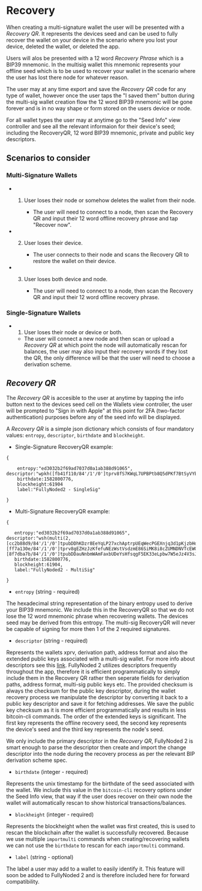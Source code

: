 # Recovery

When creating a multi-signature wallet the user will be presented with a *Recovery QR*. It represents the devices seed and can be used to fully recover the wallet on your device in the scenario where you lost your device, deleted the wallet, or deleted the app.

Users will alos be presented with a 12 word *Recovery Phrase* which is a BIP39 mnemonic. In the multisig wallet this mnemonic represents your offline seed which is to be used to recover your wallet in the scenario where the user has lost there node for whatever reason.

The user may at any time export and save the *Recovery QR* code for any type of wallet, however once the user taps the "I saved them" button during the multi-sig wallet creation flow the 12 word BIP39 mnemonic will be gone forever and is in no way shape or form stored on the users device or node.

For all wallet types the user may at anytime go to the "Seed Info" view controller and see all the relevant informaion for their device's seed; including the RecoveryQR, 12 word BIP39 mnemonic, private and public  key descriptors.

## Scenarios to consider

### Multi-Signature Wallets

- 1. User loses their node or somehow deletes the wallet from their node.

        - The user will need to connect to a node, then scan the Recovery QR and input their 12 word offline recovery phrase and tap "Recover now".

- 2. User loses their device.

        - The user connects to their node and scans the Recovery QR to restore the wallet on their device.

- 3. User loses both device and node.

        - The user will need to connect to a node, then scan the Recovery QR and input their 12 word offline recovery phrase.

### Single-Signature Wallets

- 1. User loses their node or device or both.

    - The user will connect a new node and then scan or upload a *Recovery QR* at which point the node will automatically rescan for balances, the user may also input their recovery words if they lost the QR, the only difference will be that the user will need to choose a derivation scheme.
            

## *Recovery QR*

The *Recovery QR* is accesible to the user at anytime by tapping the info button next to the devices seed cell on the Wallets view controller, the user will be prompted to "Sign in with Apple" at this point for 2FA (two-factor authentication) purposes before any of the seed info will be displayed.

A *Recovery QR* is a simple json dictionary which consists of four mandatory values: `entropy`, `descriptor`,  `birthdate` and `blockheight`.

- Single-Signature RecoveryQR example:

```
{

    entropy:"ed3032b2f69ad7037d0a1ab388d91065", descriptor:"wpkh([fb41f110/84'/1'/0']tprv8fS7KWqL7UPBPtb8Q5dPKf7BtSyVYb1pGAs23znVpETNkAbEQvx59JNLWhWHBZRuJfkFszUwEjk1rDS6dUz2SFXxGMDMytw1TqSfA5tDBDD/0/*)#fjskw8",
    birthdate:1582800776,
    blockheight:61904
    label:"FullyNoded2 - SingleSig"
    
}
```

- Multi-Signature RecoveryQR example:

```
{
   
   entropy:"ed3032b2f69ad7037d0a1ab388d91065", descriptor:"wsh(multi(2,[cc2b88d9/84'/1'/0']tpubDDhKDzr8EeYqLP27xchAptrpUEqWecPGEXnjq3d1pKjzbHd6r7DKRPtBMxtQtjoCCqckVBoX6cfiGkBiJffGJYV3dMtabCp9bro29riQtKL/0/*,[ff7a130e/84'/1'/0']tprv8gEZHzJzKfefuNEzWstVsdzmE86SiMK8i8cZUMNDNVTcEWGZJknhKGYNJvRBoXG3R83BGPnrEWrCH2ogKEFUyUZXP8BgL1taExx2P884qUT/0/*,[8f7dba7b/84'/1'/0']tpubDDauNnbmWAmFaxbUDeYsHfsqgF5EK33eLpbw7W5eJz4V3sJ53tnTD2BjYEzJAX7DDscbZMg877vi9o5dyunG52FNDCqjnu126wKHxujMmzp/0/*))#ifjf8",
   birthdate:1582800776,
   blockheight:61904,
   label:"FullyNoded2 - MultiSig"
   
}
```

- `entropy` (string - required)

The hexadecimal string representation of the binary entropy used to derive your BIP39 mnemonic. We include this in the RecoveryQR so that we do not lose the 12 word mnemonic phrase when recovering wallets. The devices seed may be derived from this entropy. The multi-sig RecoveryQR will never be capable of signing for more then 1 of the 2 required signatures.

- `descriptor` (string - required)

Represents the wallets xprv, derivation path, address format and also the extended public keys associated with a multi-sig wallet. For more info about descriptors see this [link](https://github.com/bitcoin/bitcoin/blob/master/doc/descriptors.md). FullyNoded 2 utilizes descriptors frequently throughout the app, therefore it is efficient programmatically to simply include them in the Recovery QR rather then seperate fields for derivation paths, address format, multi-sig public keys etc. The provided checksum is always the checksum for the public key descriptor, during the wallet recovery process we manipulate the descriptor by converting it back to a public key descriptor and save it for fetching addresses. We save the public key checksum as it is more efficient programmatically and results in less bitcoin-cli commands. The order of the extended keys is significant. The first key represents the offline recovery seed, the second key represents the device's seed and the third key represents the node's seed.

We only include the primary descriptor in the *Recovery QR*, FullyNoded 2 is smart enough to parse the descriptor then create and import the change descriptor into the node during the recovery process as per the relevant BIP derivation scheme spec.

- `birthdate` (integer - required)

Represents the unix timestamp for the birthdate of the seed associated with the wallet. We include this value in the `bitcoin-cli` recovery options under the Seed Info view, that way if the user does recover on their own node the wallet will automatically rescan to show historical transactions/balances.

- `blockheight` (integer - required)

Represents the blockheight when the wallet was first created, this is used to rescan the blockchain after the wallet is successfully recovered. Because we use multiple `importmulti` commands when creating/recovering wallets we can not use the `birthdate` to rescan for each `importmulti` command.

- `label` (string - optional)

The label a user may add to a wallet to easily identify it. This feature will soon be added to FullyNoded 2 and is therefore included here for forward compatibility.

